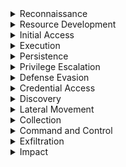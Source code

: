 <details><summary>Reconnaissance</summary>
  
---

><details><summary>T1595 – Active Scanning</summary>
>
><br>
>
>1. High-volume connection attempts (port scanning)
>```spl
>index=bro sourcetype=corelight_conn
>| stats dc(id.resp_p) as ports_scanned, count by id.orig_h
>| where ports_scanned > 50 AND count > 100
>```
>2. Many TCP SYNs with no responses (S0 state)
>```spl
>index=bro sourcetype=corelight_conn
>| where proto="tcp" AND state="S0"
>| stats count by id.orig_h, id.resp_h
>| where count > 20
>```
>3. Zeek notices for scanning behavior
>```spl
>index=bro sourcetype=corelight_notice
>| search note="SCAN::Port_Scan"
>| stats count by src
>```
></details>
>
><details><summary>T1593 – Search Open Technical Databases (OSINT)</summary>
>
><br>
>
>1. Outbound DNS queries to OSINT sites
>```spl
>index=bro sourcetype=corelight_dns
>| search query IN ("*.whois.com", "*.shodan.io", "*.censys.io")
>| stats count by orig_h, query
>```
>2. HTTP requests to recon tools
>```spl
>index=bro sourcetype=corelight_http
>| search host IN ("shodan.io", "censys.io", "intelx.io")
>| stats count by id.orig_h, host, uri
>```
>3. SSL connections to public certificate search sites
>```spl
>index=bro sourcetype=corelight_ssl
>| search server_name IN ("*.crt.sh", "*.censys.io")
>| stats count by id.orig_h, server_name
>```
></details>
>
><details><summary>T1592 – Gather Victim Host Information</summary>
>
><br>
>
>1. SMB enumeration of shares or host info
>```spl
>index=bro sourcetype=corelight_smb
>| search smb_cmd="SMB::TREE_CONNECT" OR smb_cmd="SMB::QUERY_INFORMATION"
>| stats count by id.orig_h, id.resp_h, smb_cmd
>```
>2. RPC or WMI behavior (port 135)
>```spl
>index=bro sourcetype=corelight_conn
>| where id.resp_p=135 AND proto="tcp"
>| stats count by id.orig_h, id.resp_h
>```
>3. Kerberos TGS requests to many systems
>```spl
>index=bro sourcetype=corelight_kerberos
>| where request_type="TGS_REQ"
>| stats dc(id.resp_h) as host_count by id.orig_h
>| where host_count > 5
>```
></details>
>
><details><summary>T1598 – Gather Victim Network Information</summary>
>
><br>
>
>1. ICMP echo requests (ping sweep)
>```spl
>index=bro sourcetype=corelight_icmp
>| where icmp_type=8
>| stats count by id.orig_h, id.resp_h
>| where count > 20
>```
>2. Unusual DNS query types (ANY, TXT)
>```spl
>index=bro sourcetype=corelight_dns
>| where qtype_name IN ("TXT", "ANY")
>| stats count by orig_h, query, qtype_name
>```
>3. Access to infrastructure ports (SNMP, Syslog, Telnet)
>```spl
>index=bro sourcetype=corelight_conn
>| where id.resp_p IN (161, 162, 514, 23)
>| stats count by id.orig_h, id.resp_h, id.resp_p
>```
></details>
</details>

<details><summary>Resource Development</summary>
  
---

><details><summary>T1584 - Compromise Infrastructure</summary>
>
><br>
>
>1. Multiple Domains Resolve to the same IP.
>```spl
>index=central_summary source=summary_dns_with_answers 
>| stats dc(query) as domain_count by answer 
>| where domain_count > 10 
>```
>2. Rare JA3 and JA3S TLS Fingerprints
>```spl
>index=central_summary source=summary_ssl 
>| stats count by ja3, ja3s, dest_ip 
>| where count < 5 
>```
>3. Unusual HTTP Hosts or Repeating POSTS Requests
>```spl
>index=bro sourcetype=corelight_http 
>| search method=POST 
>| stats count by src_ip, dest_ip, host_header, uri, user_agent 
>| where count > 20 
>```
>4. High Volume, Long-Lived Peer-to-Peer Connections
>```spl
>index=bro sourcetype=corelight_conn 
>| search duration > 300 
>| stats count by src_ip, dest_ip, duration, service 
>| where count > 20 
>```
></details>
</details>

<details><summary>Initial Access</summary>
  
---

><details><summary><strong>T1190 – Exploit Public-Facing Application</strong></summary>
>
><br>
>
>1. **HTTP 500–599 Errors on External Apps**
>```spl
>index=bro sourcetype=corelight_http
>| where status>=500 AND status<600
>| stats count by id.orig_h, uri, status
>| sort -count
>```
>2. **Suspicious POST Requests to Unknown URIs**
>```spl
>index=bro sourcetype=corelight_http method=POST
>| where uri!="*" AND uri!="/"
>| stats count by id.orig_h, uri
>| where count > 20
>```
>3. **High Data POSTs to External Apps**
>```spl
>index=bro sourcetype=corelight_http method=POST
>| stats sum(resp_body_len) as data_sent count by id.orig_h, uri
>| where data_sent>1000000
>```
></details>
>
><details><summary><strong>T1078 – Valid Accounts</strong></summary>
>
><br>
>
>1. **Successful Logins via RDP**
>```spl
>index=bro sourcetype=corelight_rdp
>| stats count, avg(duration) as avg_duration by id.orig_h, id.resp_h
>| where count > 0
>```
>2. **Successful SSH Connections**
>```spl
>index=bro sourcetype=corelight_ssh auth_success=true
>| stats count by id.orig_h, id.resp_h
>```
>3. **SMB Logins Without Failures**
>```spl
>index=bro sourcetype=corelight_smb smb_cmd="SMB::SESSION_SETUP" smb_status="SUCCESS"
>| stats count by id.orig_h, id.resp_h, user
>```
></details>
>
><details><summary><strong>T1566 – Phishing</strong></summary>
>
><br>
>
>1. **HTTP/S Download of Executable Attachments**
>```spl
>index=bro sourcetype=corelight_http
>| search uri IN ("*.exe","*.scr","*.vbs","*.zip")
>| stats count by id.orig_h, uri
>```
>2. **Email Attachment URLs (If SMTP Logging Exists)**
>```spl
>index=bro sourcetype=corelight_smtp
>| search uri IN ("*.exe","*.zip","*.scr")
>| stats count by id.orig_h, uri
>```
>3. **Suspicious HTTP POST to Rare Domains**
>```spl
>index=bro sourcetype=corelight_http method=POST
>| stats dc(uri) as uri_count by id.orig_h, dest
>| where uri_count=1 AND dest!="trusted.domain"
>```
></details>
>
><details><summary><strong>T1199 – Trusted Relationship</strong></summary>
>
><br>
>
>1. **Inbound VPN-Like UDP Traffic**
>```spl
>index=bro sourcetype=corelight_conn
>| where proto="udp" AND id.resp_p IN (1194, 500, 4500)
>| stats sum(orig_bytes) as bytes count by id.orig_h, id.resp_h
>| where count>0
>```
>2. **External TLS Sessions Into Perimeter**
>```spl
>index=bro sourcetype=corelight_ssl
>| where id.orig_h NOT IN ("10.0.0.0/8", "192.168.0.0/16", "172.16.0.0/12")
>| stats count by id.orig_h, id.resp_h, server_name
>```
>3. **Inbound RDP From External Networks**
>```spl
>index=bro sourcetype=corelight_conn service="rdp"
>| where id.orig_h NOT IN ("10.0.0.0/8", "192.168.0.0/16", "172.16.0.0/12")
>| stats count by id.orig_h, id.resp_h
>```
></details>
>
><details><summary><strong>T1133 – External Remote Services</strong></summary>
>
><br>
>
>1. **Inbound RDP Connections from External IPs**
>```spl
>index=bro sourcetype=corelight_conn
>| where service="rdp" AND id.orig_h NOT IN ("10.0.0.0/8","192.168.0.0/16","172.16.0.0/12")
>| stats count by id.orig_h, id.resp_h, duration
>```
>2. **Inbound SSH Sessions from External IPs**
>```spl
>index=bro sourcetype=corelight_conn
>| where service="ssh" AND id.orig_h NOT IN ("10.0.0.0/8","192.168.0.0/16","172.16.0.0/12")
>| stats count by id.orig_h, id.resp_h
>```
>3. **External Access to SMB from Outside**
>```spl
>index=bro sourcetype=corelight_conn
>| where service="smb" AND id.orig_h NOT IN ("10.0.0.0/8","192.168.0.0/16","172.16.0.0/12")
>| stats count by id.orig_h, id.resp_h
>```
>4. **VPN-Like UDP Traffic (e.g., IPsec 500/4500)**
>```spl
>index=bro sourcetype=corelight_conn
>| where proto="udp" AND id.resp_p IN (500,4500)
>| stats sum(orig_bytes) as total_bytes, count by id.orig_h, id.resp_h
>| where total_bytes > 1000000
>```
>5. **Remote Admin Ports (22,3389,5985,5986) From External**
>```spl
>index=bro sourcetype=corelight_conn
>| where id.resp_p IN (22,3389,5985,5986)
>  AND id.orig_h NOT IN ("10.0.0.0/8","192.168.0.0/16","172.16.0.0/12")
>| stats count by id.orig_h, id.resp_h, id.resp_p
>```
>6. **Long-Lived Connections from External**
>```spl
>index=bro sourcetype=corelight_conn
>| where id.orig_h NOT IN ("10.0.0.0/8","192.168.0.0/16","172.16.0.0/12")
>  AND duration > 600
>| stats duration, orig_bytes, resp_bytes by id.orig_h, id.resp_h, service
>```
></details>
</details>

<details><summary>Execution</summary>
  
---

><details><summary>T1047 - Windows Management Instrumentation</summary>
>  
><br>
>
>- TCP port 135 (RPC/DCOM)
>- High ephemeral port usage after initial bind.
>- Paired host activity (e.g., lateral movement from one internal host to another)
>- Since WMI itself doesn't leave deep footprints in network logs, combining this with host EDR telemetry or Sysmon logs (Event ID 5861) is ideal.
>
>1. Detects RPC/DCOM connections to TCP port 135 — typical of remote WMI execution.
>```spl
>index=bro sourcetype=corelight_conn
>| where id.resp_p=135 AND proto="tcp"
>| stats count, sum(orig_bytes) as bytes_out, sum(resp_bytes) as bytes_in by id.orig_h, id.resp_h
>| sort -count
>```
>
>2. Looks for excessive RPC endpoint usage, which may indicate scripted or automated WMI use.
>```spl
>index=bro sourcetype=corelight_conn
>| where id.resp_p=135 OR id.resp_p=1024 OR id.resp_p=1025 OR id.resp_p > 1024
>| stats count by id.orig_h, id.resp_h, id.resp_p
>| where count > 20
>```
>
>3. Direct detection of known RPC interfaces associated with WMI — if rpc.log is enabled.
>```spl
>index=bro sourcetype=corelight_rpc
>| search ruid IN ("WINMGMT", "WMI", "epmapper")
>| stats count by id.orig_h, id.resp_h, ruid
>```
>
>4. Looks for short-lived, low-data RPC connections — a pattern typical of remote WMI use.
>```spl
>index=bro sourcetype=corelight_conn
>| where id.resp_p=135 AND service!="http" AND service!="ftp"
>| stats count by id.orig_h, id.resp_h, duration, orig_bytes, resp_bytes
>| where duration < 10 AND orig_bytes < 1000 AND resp_bytes < 1000
>```
></details>
>
><details><summary>T1059 – Command and Scripting Interpreter</summary>
>
><br>
>
>1. HTTP download of script-based tools
>```spl
>index=bro sourcetype=corelight_http
>| search uri IN ("*.ps1", "*.vbs", "*.sh", "*.py", "*.bat")
>| stats count by id.orig_h, uri
>```
>2. SMB delivery of script files
>```spl
>index=bro sourcetype=corelight_smb_files
>| search filename IN ("*.ps1", "*.vbs", "*.bat", "*.sh", "*.py")
>| stats count by id.orig_h, id.resp_h, filename
>```
>3. Small RPC or DCOM sessions preceding download
>```spl
>index=bro sourcetype=corelight_conn
>| where id.resp_p=135 AND orig_bytes<2000 AND resp_bytes<2000
>| stats count by id.orig_h, id.resp_h
>```
></details>
>
><details><summary>T1204 – User Execution</summary>
>
><br>
>
>1. HTTP download of executables with no automation indicator
>```spl
>index=bro sourcetype=corelight_http
>| search uri IN ("*.exe", "*.scr", "*.msi")
>| stats count by id.orig_h, uri, user_agent
>| where user_agent!="python*" AND user_agent!="curl*" AND user_agent!="wget*"
>```
>2. SMB transfers of executables
>```spl
>index=bro sourcetype=corelight_smb_files
>| search mime_type="application/x-dosexec"
>| stats count by id.orig_h, id.resp_h, filename
>```
>3. HTTP referrals from email/generic domains
>```spl
>index=bro sourcetype=corelight_http
>| search referer="http://%*"
>| search uri IN ("*.exe","*.zip","*.msi")
>| stats count by id.orig_h, referer, uri
>```
></details>
>
><details><summary>T1106 – Native API</summary>
>
><br>
>
>1. SMB share enumeration of system folders
>```spl
>index=bro sourcetype=corelight_smb
>| search smb_cmd="SMB::TREE_CONNECT" path IN ("C$","ADMIN$")
>| stats count by id.orig_h, id.resp_h, path
>```
>2. Small RPC/COM calls (indicative of native API use)
>```spl
>index=bro sourcetype=corelight_conn
>| where id.resp_p=135 AND orig_bytes<1500
>| stats count by id.orig_h, id.resp_h
>```
></details>
>
><details><summary>T1053 – Scheduled Task/Job</summary>
>
><br>
>
>1. Download of scheduler-related tools via HTTP/SMB
>```spl
>index=bro sourcetype=corelight_http OR sourcetype=corelight_smb_files
>| search uri IN ("*schtasks*", "*at.exe*", "*taskschd*") OR filename IN ("schtasks.exe","at.exe")
>| stats count by id.orig_h, uri, filename
>```
>2. RPC calls to scheduler services via TCP 135
>```spl
>index=bro sourcetype=corelight_conn
>| where id.resp_p=135 AND proto="tcp"
>| stats count by id.orig_h, id.resp_h
>```
></details>
>
><details><summary>T1569 – System Services</summary>
>
><br>
>
>1. HTTP/SMB retrieval of service tools (e.g., sc.exe, service.exe)
>```spl
>index=bro sourcetype=corelight_http OR sourcetype=corelight_smb_files
>| search uri IN ("*sc.exe","*service.exe") OR filename IN ("sc.exe","service.exe")
>| stats count by id.orig_h, uri, filename
>```
>2. DCOM/RPC RPC calls to service management via TCP 135
>```spl
>index=bro sourcetype=corelight_conn
>| where id.resp_p=135 AND proto="tcp"
>| stats count by id.orig_h, id.resp_h
>```
></details>
>
><details><summary>T1055 – Process Injection</summary>
>
><br>
>
>1. HTTP downloads of typical injection tools
>```spl
>index=bro sourcetype=corelight_http
>| search uri IN ("*mimikatz*","*meterpreter*","*powershell*")
>| stats count by id.orig_h, uri
>```
>2. SMB transfers of executables likely used for injection
>```spl
>index=bro sourcetype=corelight_smb_files
>| search mime_type="application/x-dosexec"
>| stats count by id.orig_h, id.resp_h, filename
>```
></details>
>
><details><summary>T1129 – Shared Modules</summary>
>
><br>
>
>1. HTTP download of DLL or shared modules
>```spl
>index=bro sourcetype=corelight_http
>| search uri IN ("*.dll","*.so","*.dylib")
>| stats count by id.orig_h, uri
>```
>2. SMB transfer of shared libraries
>```spl
>index=bro sourcetype=corelight_smb_files
>| search filename IN ("*.dll","*.so","*.dylib")
>| stats count by id.orig_h, id.resp_h, filename
>```
></details>
>
><details><summary>T1203 – Exploitation for Client Execution</summary>
>
><br>
>
>1. HTTP GET of malicious content (exploit patterns)
>```spl
>index=bro sourcetype=corelight_http
>| search uri IN ("*.swf","*.js","*.jar","*.doc","*.pdf")
>| stats count by id.orig_h, uri
>```
>2. SMB transfers of exploit files
>```spl
>index=bro sourcetype=corelight_smb_files
>| search filename IN ("*.doc","*.pdf","*.js")
>| stats count by id.orig_h, id.resp_h, filename
>```
></details>
</details>

<details><summary>Persistence</summary>
  
---

><details><summary>T1136 - Create Account</summary>
>
><br>
>
>1. Kerberos AS-REQ or TGS-REQ from Previously Unknown Username A newly created domain account may trigger initial Kerberos activity.
>```spl
>index=bro sourcetype=corelight_kerberos
>| stats earliest(_time) as first_seen by client
>| where first_seen >= relative_time(now(), "-1d@d")
>```
>2. LDAP Activity Indicating Account Creation.
>```spl
>index=bro sourcetype=corelight_ldap
>| search query IN ("userPrincipalName", "objectClass=user", "sAMAccountName")
>| stats count by id.orig_h, base_dn, query, result, _time
>```
>3. Suspicious File Access to SAM Hive.
>```spl
>index=bro sourcetype=corelight_smb_files
>| search filename="\\windows\\system32\\config\\sam"
>| stats count by id.orig_h, id.resp_h, filename, action, _time
>```
></details>

><details><summary>T1505 - Server Software Component</summary>
>
><br>
>
>1. Web shells often receive commands via POST.
>```spl
>index=bro sourcetype=corelight_http 
>| search method=POST
>| search uri IN ("*.php*", "*.aspx*", "*.jsp*", "*cmd*", "*eval*", "*shell*")
>| stats count by id.orig_h, id.resp_h, uri, user_agent, method, status_code, _time
>```
>2. Look for indicators in query strings or URIs.
>```spl
>index=bro sourcetype=corelight_http
>| search uri IN ("*cmd=*", "*exec*", "*eval*", "*shell*", "*.php", "*.asp", "*.jsp")
>| stats count by id.orig_h, id.resp_h, uri, user_agent, referrer, status_code, _time
>```
>3. Web shells are often uploaded through file upload features.
>```spl
>index=bro sourcetype=corelight_http 
>| search method=POST uri IN ("*/upload*", "*/admin*", "*/file*", "*.php*", "*.asp*")
>| stats count by id.orig_h, id.resp_h, uri, user_agent, status_code, content_type, _time
>```
>4. Newly Seen Files in Webroot (e.g., .php or .jsp)
>```spl
>index=bro sourcetype=corelight_files 
>| search filename IN ("*.php", "*.jsp", "*.asp", "*.aspx")
>| stats count by id.orig_h, id.resp_h, filename, mime_type, seen_bytes, _time
>```
>5. SMB File Writes to Webroot (If logs available)
>```spl
>index=bro sourcetype=corelight_smb_files 
>| search filename IN ("*.php", "*.asp", "*.jsp") AND action="WRITE"
>| stats count by id.orig_h, id.resp_h, filename, action, _time
>```
>6. Large response sizes from small POSTs (Shell response)
>```spl
>index=bro sourcetype=corelight_http
>| eval ratio=response_body_len/request_body_len 
>| where method="POST" AND ratio > 10
>| stats count by id.orig_h, id.resp_h, uri, user_agent, ratio, _time
>```
></details>
</details>

<details><summary>Privilege Escalation</summary>
  
---

><details><summary>T1548 – Abuse Elevation Control Mechanism</summary>
>
><br>
>
>1. RPC or DCOM traffic over privileged admin ports
>```spl
>index=bro sourcetype=corelight_conn
>| where id.resp_p IN (135, 445, 5985, 5986)
>| stats count by id.orig_h, id.resp_h, id.resp_p
>| where count > 10
>```
>2. RDP sessions combined with admin share access
>```spl
>index=bro sourcetype=corelight_conn OR sourcetype=corelight_smb
>| eval rdp=service="rdp", admin_access=(path IN ("ADMIN$", "C$"))
>| stats count by id.orig_h, rdp, admin_access
>| where rdp=1 AND admin_access=1
>```
>3. WMI queries to admin shares or privileged hosts
>```spl
>index=bro sourcetype=corelight_conn
>| where id.resp_p=135 OR service="smb"
>| stats count by id.orig_h, id.resp_h, service
>| where count > 5
>```
></details>
>
><details><summary>T1055 – Process Injection</summary>
>
>*(Note: network detection here is indirect—watch for tool downloads or RPC commands)*
>
><br>
>
>1. Tools commonly used for process injection downloaded over HTTP
>```spl
>index=bro sourcetype=corelight_http
>| search uri IN ("*mimikatz*","*powersploit*","*meterpreter*")
>| stats count by id.orig_h, uri
>```
>2. Executable transfers via SMB
>```spl
>index=bro sourcetype=corelight_files
>| search filename IN ("*.exe","*.dll","*.sys")
>| stats count by id.orig_h, id.resp_h, filename
>```
>3. DCOM/RPC sessions with small data transfers (possible remote execution)
>```spl
>index=bro sourcetype=corelight_conn
>| where id.resp_p=135 AND orig_bytes<1000 AND resp_bytes<1000
>| stats count by id.orig_h, id.resp_h
>```
></details>
>
><details><summary>T1134 – Access Token Manipulation</summary>
>
>*(Host-level mostly, but monitor network behavior with impersonated sessions)*
>
><br>
>
>1. New SMB sessions with different user context
>```spl
>index=bro sourcetype=corelight_smb
>| stats dc(user) as distinct_users by id.orig_h, id.resp_h
>| where distinct_users > 1
>```
>2. RDP sessions switching user accounts
>```spl
>index=bro sourcetype=corelight_rdp
>| stats dc(user) as distinct_users by id.orig_h, id.resp_h
>| where distinct_users > 1
>```
>3. Multiple Kerberos ticket requests across services
>```spl
>index=bro sourcetype=corelight_kerberos
>| stats dc(request_type) as ticket_types by id.orig_h
>| where ticket_types > 1
>```
></details>
>
><details><summary>T1548.002 – Bypass User Account Control</summary>
>
>*(Network artifacts are weak, but you can monitor related behaviors)*
>
><br>
>
>1. Download of UAC bypass tools
>```spl
>index=bro sourcetype=corelight_http
>| search uri IN ("*uacme*","*tater*","*elevator*")
>| stats count by id.orig_h, uri
>```
>2. DCOM/RPC with frequent callbacks
>```spl
>index=bro sourcetype=corelight_conn
>| where id.resp_p=135 AND duration < 10
>| stats count by id.orig_h, id.resp_h
>```
>3. SMB access to system folders or admin shares
>```spl
>index=bro sourcetype=corelight_smb
>| search path IN ("C$","ADMIN$")
>| stats count by id.orig_h, path
>```
></details>
</details>

<details><summary>Defense Evasion</summary>
  
---

><details><summary>T1070 - Indicator Removal</summary>
>  
><br>
>
>1. Look for file deletion or renaming over SMB shares.
>```spl
>index=bro sourcetype=corelight_files OR sourcetype=corelight_smb_files
>| where action IN ("SMB::DELETE", "SMB::RENAME") OR (seen="F" AND fuid!="-" AND is_orig=true)
>| stats count by id.orig_h, id.resp_h, name, action
>```
>2. Look for connections to admin SMB shares, common when scripts or remote access tools are used for cleanup.
>```spl
>index=bro sourcetype=corelight_smb
>| search path IN ("ADMIN$", "C$", "D$", "IPC$")
>| stats count by id.orig_h, id.resp_h, path, user
>```
>3. Look for short duration RDP connections. Short bursts of RDP can indicate someone quickly connecting just to clean up.
>```spl
>index=bro sourcetype=corelight_rdp
>| stats count, avg(duration) as avg_duration by id.orig_h, id.resp_h
>| where count > 3 AND avg_duration < 60
>```
>4. Detect the downloads of cleanup tools (sdelete, wevtutil, etc.)
>```spl
>index=bro sourcetype=corelight_http
>| search uri IN ("*sdelete*", "*wevtutil*", "*clear_event*", "*wipe*", "*rm.exe*", "*del.exe*")
>| stats count by uri, id.orig_h, id.resp_h, user_agent
>```
>5. Detect suspicious SMB file transfers including executables.
>```spl
>index=bro sourcetype=corelight_files
>| where mime_type="application/x-dosexec"
>| stats count by id.orig_h, id.resp_h, filename, fuid
>```
>6. Find bulk SMB file transfers followed by deletions.
>```spl
>index=bro sourcetype=corelight_smb_files
>| stats count(eval(action="SMB::WRITE")) as writes, count(eval(action="SMB::DELETE")) as deletes by id.orig_h, id.resp_h
>| where writes > 10 AND deletes > 5
>```
></details>
>
><details><summary>T1564 - Hide Artifacts</summary>
>  
><br>
>  
>1. Detect unusual Port Usage for Known Protocols.
>```spl
>index=bro sourcetype=corelight_conn
>| eval unusual_port=( (service="http" AND id.resp_p!=80) OR (service="https" AND id.resp_p!=443) )
>| where unusual_port
>| stats count by id.orig_h, id.resp_h, service, id.resp_p
>```
>2. Detect suspicious TLS Without SNI (Server Name Indication)
>```spl
>index=bro sourcetype=corelight_ssl
>| where isnull(server_name)
>| stats count by id.orig_h, id.resp_h
>```
>3. Detect HTTP with Suspicious User-Agents or Missing Headers
>```spl
>index=bro sourcetype=corelight_http
>| search user_agent="-" OR user_agent="curl*" OR user_agent="python*" OR user_agent="powershell*"
>| stats count by id.orig_h, id.resp_h, user_agent
>```
>4. Detect abnormal File Transfers in HTTP with Mismatched MIME Types.
>```spl
>index=bro sourcetype=corelight_http
>| where mime_type!="application/octet-stream" AND uri matches ".exe|.zip|.bin|.dll"
>| stats count by id.orig_h, uri, mime_type
>```
>5. Detect covert Channels in DNS (e.g., Data Hidden in Queries).
>```spl
>index=bro sourcetype=corelight_dns
>| where length(query) > 100 OR query matches ".*[0-9a-f]{30,}.*"
>| stats count by id.orig_h, query
>```
>6. Detect large Amounts of Encrypted Data Sent Outbound.
>```spl
>index=bro sourcetype=corelight_conn
>| where proto="tcp" AND service IN ("ssl", "https")
>| stats sum(orig_bytes) as sent_bytes by id.orig_h, id.resp_h
>| where sent_bytes > 500000
>```
></details>
</details>

<details><summary>Credential Access</summary>
  
---

><details><summary>T1003 - OS Credential Dumping</summary>
>  
><br>
>
>- Most of these will require host logs for verification.
>1. Detects direct or indirect download of known credential dumping tools via HTTP.
>```spl
>index=bro sourcetype=corelight_http
>| search uri IN ("*mimikatz*", "*procdump*", "*lsass*", "*pwdump*", "*.ps1")
>| stats count by id.orig_h, id.resp_h, uri, user_agent
>```
>2. Detect suspicious files transfered via SMB or HTTP. Credential dump files often have .dmp, .bin, or are zipped/encoded.
>```spl
>index=bro sourcetype=corelight_files
>| search filename IN ("*lsass*", "*dump*", "*.dmp", "*.zip", "*.ps1", "*.bin")
>| stats count by id.orig_h, id.resp_h, filename, mime_type
>```
>3. Detect dump files being copied or staged for exfil — over 10MB is a red flag.
>```spl
>index=bro sourcetype=corelight_smb_files
>| where action="SMB::WRITE"
>| stats sum(size) as total_bytes, count by id.orig_h, id.resp_h, name
>| where total_bytes > 10000000
>| sort -total_bytes
>```
>4. Short, frequent RDP sessions — may be used to quickly run tools like Mimikatz.
>```spl
>index=bro sourcetype=corelight_rdp
>| stats count, avg(duration) as avg_duration by id.orig_h, id.resp_h
>| where count > 3 AND avg_duration < 60
>```
>5. Detect dumping SAM/SYSTEM/SECURITY hives remotely may be visible as file access.
>```spl
>index=bro sourcetype=corelight_smb_files
>| search name IN ("*\\system32\\config\\sam", "*\\system32\\config\\system", "*\\config\\security")
>| stats count by id.orig_h, id.resp_h, name
>```
></details>
>
><details><summary>T1110 - Brute Force</summary>
>  
><br>
>  
>1. Detects repeated failed authentication attempts over SMB.
>```spl
>index=bro sourcetype=corelight_smb
>| where smb_cmd="SMB::SESSION_SETUP" AND smb_status!="SUCCESS"
>| stats count by id.orig_h, id.resp_h, user
>| where count > 10
>| sort -count
>```
>2. Excessive RDP attempts with short duration may indicate brute-force behavior.
>```spl
>index=bro sourcetype=corelight_rdp
>| stats count, avg(duration) by id.orig_h, id.resp_h
>| where count > 10 AND avg(duration) < 10
>| sort -count
>```
>3. Looks for excessive failed SSH logins — common in brute-force scenarios.
>```spl
>index=bro sourcetype=corelight_ssh
>| stats count by id.orig_h, id.resp_h, auth_success
>| where auth_success=false AND count > 10
>```
>4. If Corelight's notice.log is enabled, this flags any password guessing or brute-force detections.
>```spl
>index=bro sourcetype=corelight_notice
>| search note IN ("SSH::Password_Guessing", "SMB::Brute_Force", "RDP::Brute_Force")
>| stats count by src, dst, note
>| where count > 5
>```
>5. Identifies a source trying many different hosts — indicative of broad brute-force scanning.
>```spl
>index=bro sourcetype=corelight_conn
>| where service IN ("ssh", "rdp", "smb")
>| stats dc(id.resp_h) as unique_targets, count by id.orig_h
>| where unique_targets > 5 AND count > 20
>```
>6. FTP brute-force is less common today, but still worth monitoring.
>```spl
>index=bro sourcetype=corelight_ftp
>| where reply_code >= 400
>| stats count by id.orig_h, id.resp_h, user
>| where count > 10
>```
></details>
>
><details><summary>T1555 – Credentials from Password Stores</summary>
>
><br>
>
>1. HTTP download of password manager exports or keyrings
>```spl
>index=bro sourcetype=corelight_http
>| search uri IN ("*.kdbx","*.keychain","*.sqlite")
>| stats count by id.orig_h, uri
>```
>2. SMB transfer of password store files
>```spl
>index=bro sourcetype=corelight_smb_files
>| search filename IN ("*.kdbx","*.keychain","*.sqlite","*.cred")
>| stats count by id.orig_h, id.resp_h, filename
>```
></details>
>
><details><summary>T1552 – Unsecured Credentials</summary>
>
><br>
>
>1. HTTP POST with Authorization headers in cleartext (if logs capture headers)
>```spl
>index=bro sourcetype=corelight_http
>| where like(request,"*Authorization:*")
>| stats count by id.orig_h, uri
>```
>2. SMB sessions using anonymous or guest (`user="ANONYMOUS"` or `"-"`)
>```spl
>index=bro sourcetype=corelight_smb
>| where user IN ("ANONYMOUS","-")
>| stats count by id.orig_h, id.resp_h, user
>```
></details>
>
><details><summary>T1558 – Steal or Forge Kerberos Tickets</summary>
>
><br>
>
>1. Multiple TGS requests for different services by a single host
>```spl
>index=bro sourcetype=corelight_kerberos
>| where request_type="TGS_REQ"
>| stats dc(service) as tgt_count by id.orig_h
>| where tgt_count > 5
>```
>2. AS\_REQs without follow-up TGS or ticket granting
>```spl
>index=bro sourcetype=corelight_kerberos
>| where request_type="AS_REQ" AND isnull(ticket_id)
>| stats count by id.orig_h
>```
></details>
>
><details><summary>T1557 – Adversary-In-The-Middle</summary>
>
><br>
>
>1. DNS responses with mismatched resolved IPs (potential spoofing)
>```spl
>index=bro sourcetype=corelight_dns
>| stats dc(answer) as ip_variants by query
>| where ip_variants > 1
>```
>2. HTTPS sessions with expired or self-signed certificates
>```spl
>index=bro sourcetype=corelight_ssl
>| where certificate_subject!="" AND certificate_issuer=certificate_subject
>| stats count by id.orig_h, server_name
>```
></details>
</details>

<details><summary>Discovery</summary>
  
---

><details><summary>T1033 - System Owner & User Discovery</summary>
>
><br>
>
>1. Detect access to SMB IPC$ and ADMIN$ shares (User/Session Probing).
>```spl
>index=bro sourcetype=corelight_smb
>| search path IN ("IPC$", "ADMIN$")
>| stats count by id.orig_h, id.resp_h, path, user
>```
>2. WMI queries over RPC (TCP 135) often used to gather system and user info.
>```spl
>index=bro sourcetype=corelight_conn
>| where id.resp_p=135 AND proto="tcp"
>| stats count by id.orig_h, id.resp_h
>| where count > 5
>```
>3. Brief RDP logins could be used just to list users/sessions.
>```spl
>index=bro sourcetype=corelight_rdp
>| stats count, avg(duration) as avg_duration by id.orig_h, id.resp_h
>| where count > 3 AND avg_duration < 60
>```
>4. Detect kerberos AS-REQ without TGT request (User Probing). Indicates probing for users without actually requesting tickets (Kerberoasting-related discovery).
>```spl
>index=bro sourcetype=corelight_kerberos
>| where request_type="AS_REQ" AND isnull(ticket_id)
>| stats count by id.orig_h, id.resp_h, client, service
>```
>5. A single host reaching many others over user-relevant services — may indicate discovery activity.
>```spl
>index=bro sourcetype=corelight_conn
>| where service IN ("smb", "rdp", "rpc")
>| stats dc(id.resp_h) as unique_targets by id.orig_h
>| where unique_targets > 5
>```
></details>
>
><details><summary>T1069 - Permission Groups Discovery</summary>
>
><br>
>
>1. 
>```spl
>index=bro sourcetype=corelight_ldap
>| search base_dn="CN=Users*" OR base_dn="CN=Groups*" OR query IN ("memberOf", "primaryGroupID")
>| stats count by id.orig_h, base_dn, query, result, _time
>```
>2. Suspicious enumeration may cause high volumes of TGS-REQ to services like ldap, cifs, krbtgt, etc.
>```spl
>index=bro sourcetype=corelight_kerberos
>| search service IN ("ldap", "krbtgt", "cifs")
>| stats count by id.orig_h, id.resp_h, client, service, request_type, _time
>```
>3. Common during domain reconnaissance
>```spl
>index=bro sourcetype=corelight_dns 
>| search query IN ("_ldap._tcp.*", "_kerberos._tcp.*", "*dc._msdcs*")
>| stats count by id.orig_h, query, qtype_name, _time
>```
>4. These shares are often accessed during domain enumeration or GPO gathering.
>```spl
>index=bro sourcetype=corelight_smb_mapping
>| search path IN ("\\*\\SYSVOL", "\\*\\NETLOGON")
>| stats count by id.orig_h, id.resp_h, path, share_type, _time
>```
>5. Look for one IP performing a lot of queries.
>```spl
>index=bro sourcetype=corelight_ldap OR sourcetype=corelight_kerberos
>| stats count by id.orig_h, sourcetype, _time
>| where count > 100
>```
>6. Movement of Suspicious Files via SMB
>```spl
>index=zeek sourcetype=zeek_smb_files
>| search filename IN ("\\windows\\system32\\config\\sam", "\\windows\\system32\\config\\system")
>| stats count by id.orig_h, id.resp_h, filename, action, _time
>```
>7. Find High Volume SMB Mapping Commands
>```spl
>index=zeek sourcetype=zeek_smb_mapping
>| stats count by id.orig_h, id.resp_h, path, share_type, _time
>```
></details>
>
><details><summary>T1082 - System Information Discovery</summary>
>  
><br>
>  
>1. 
>```spl
>
>```
>
>2. 
>```spl
>
>```
>
>3. 
>```spl
>
>```
>
>4. 
>```spl
>
>```
></details>
</details>

<details><summary>Lateral Movement</summary>
  
---

><details><summary>T1021 – Remote Services</summary>
>
><br>
>
>1. SMB session access across internal hosts
>```spl
>index=bro sourcetype=corelight_smb
>| stats count by id.orig_h, id.resp_h, user
>| where count > 5
>```
>2. RDP sessions with multiple internal destinations
>```spl
>index=bro sourcetype=corelight_rdp
>| stats dc(id.resp_h) as targets, count by id.orig_h
>| where targets > 1 AND count > 5
>```
>3. SSH connections between internal systems
>```spl
>index=bro sourcetype=corelight_ssh auth_success=true
>| stats count by id.orig_h, id.resp_h
>| where count > 3
>```
></details>
>
><details><summary>T1021.001 – Remote Services: SMB/Windows Admin Shares</summary>
>
><br>
>
>1. Writes to admin shares on multiple hosts
>```spl
>index=bro sourcetype=corelight_smb_files
>| stats count(eval(action="SMB::WRITE")) as writes by id.orig_h, id.resp_h
>| where writes > 10
>```
>2. SMB TREE\_CONNECT followed by WRITE or DELETE
>```spl
>index=bro sourcetype=corelight_smb
>| stats count(eval(smb_cmd="SMB::TREE_CONNECT")) as connects, count(eval(action="SMB::WRITE")) as writes by id.orig_h, id.resp_h
>| where connects > 1 AND writes > 1
>```
></details>
>
><details><summary>T1021.002 – Remote Services: SMB/Windows Admin Shares</summary>
>
><br>
>
>1. SMB DELETE actions across multiple hosts
>```spl
>index=bro sourcetype=corelight_smb_files
>| stats count(eval(action="SMB::DELETE")) as deletes by id.orig_h, id.resp_h
>| where deletes > 5
>```
>2. Enumeration of ADMIN\$, C\$, IPC\$ shares across hosts
>```spl
>index=bro sourcetype=corelight_smb
>| search path IN ("ADMIN$","C$","IPC$")
>| stats dc(id.resp_h) as hosts_accessed by id.orig_h
>| where hosts_accessed > 1
>```
></details>
>
><details><summary>T1021.004 – Remote Services: SSH</summary>
>
><br>
>
>1. Successful SSH connections to multiple hosts
>```spl
>index=bro sourcetype=corelight_ssh auth_success=true
>| stats dc(id.resp_h) as targets by id.orig_h
>| where targets > 2
>```
>2. Frequent short SSH sessions between internal systems
>```spl
>index=bro sourcetype=corelight_ssh
>| stats count(avg(duration)) as avg_duration by id.orig_h, id.resp_h
>| where count > 5 AND avg_duration < 30
>```
></details>
>
><details><summary>T1021.005 – Remote Services: VNC</summary>
>
><br>
>
>1. VNC sessions detected (usually TCP ports 5900–5902)
>```spl
>index=bro sourcetype=corelight_conn
>| where id.resp_p IN (5900,5901,5902)
>| stats count by id.orig_h, id.resp_h, id.resp_p
>```
>2. Multiple VNC connections from same origin
>```spl
>index=bro sourcetype=corelight_conn
>| where id.resp_p IN (5900,5901,5902)
>| stats dc(id.resp_h) as targets by id.orig_h
>| where targets > 1
>```
></details>
>
><details><summary>T1021.006 – Remote Services: RDP</summary>
>
><br>
>
>1. RDP sessions to various internal hosts
>```spl
>index=bro sourcetype=corelight_rdp
>| stats dc(id.resp_h) as hosts_accessed by id.orig_h
>| where hosts_accessed > 1
>```
>2. RDP sessions with rapid logins (suspicious)
>```spl
>index=bro sourcetype=corelight_rdp
>| stats count, avg(duration) as avg_duration by id.orig_h, id.resp_h
>| where count > 5 AND avg_duration < 30
>```
></details>
>
><details><summary>T1570 – Lateral Tool Transfer</summary>
>
><br>
>
>1. Transfers of executables via SMB
>```spl
>index=bro sourcetype=corelight_smb_files
>| search mime_type="application/x-dosexec"
>| stats count by id.orig_h, id.resp_h, filename
>```
>2. Downloads of tools (e.g., psexec) via HTTP
>```spl
>index=bro sourcetype=corelight_http
>| search uri IN ("*psexec*","*winexe*","*plink*")
>| stats count by id.orig_h, uri
>```
></details>
</details>

<details><summary>Collection</summary>
  
---

><details><summary>T1005 – Data from Local System</summary>
>
><br>
>
>1. Read of large files over SMB (possible data gathering)
>```spl
>index=bro sourcetype=corelight_smb_files
>| where action="SMB::READ"
>| stats sum(size) as total_read, count by id.orig_h, id.resp_h, name
>| where total_read > 100000000
>```
>2. Multiple read actions on same host
>```spl
>index=bro sourcetype=corelight_smb_files
>| where action="SMB::READ"
>| stats count by id.orig_h, id.resp_h
>| where count > 50
>```
></details>
>
><details><summary>T1074 – Data Staged</summary>
>
><br>
>
>1. Large SMB file writes to internal storage
>```spl
>index=bro sourcetype=corelight_smb_files
>| where action="SMB::WRITE"
>| stats sum(size) as total_bytes, count by id.orig_h, id.resp_h
>| where total_bytes > 10000000
>```
>2. Repeated write bursts to staging hosts
>```spl
>index=bro sourcetype=corelight_smb_files
>| where action="SMB::WRITE"
>| stats count by id.orig_h, id.resp_h
>| where count > 20
>```
></details>
>
><details><summary>T1123 – Audio Capture</summary>
>
><br>
>
>*(Network detection for purely host-based audio capture is not available; monitor exfil after capture)*
>
></details>
>
><details><summary>T1113 – Screen Capture</summary>
>
><br>
>
>*(Network detection for screen capture is not available; look outbound for large image uploads)*
>
></details>
>
><details><summary>T1132 – Data Encoding</summary>
>
><br>
>
>1. DNS queries with encoded payloads
>```spl
>index=bro sourcetype=corelight_dns
>| where len(query) > 100
>| stats count by orig_h, query
>| where count > 20
>```
>2. Frequent DNS TXT requests (encoding channel)
>```spl
>index=bro sourcetype=corelight_dns
>| where qtype_name="TXT"
>| stats count by orig_h, query
>| where count > 50
>```
></details>
</details>

<details><summary>Command and Control</summary>
  
---

><details><summary>T1071 – Application Layer Protocol</summary>
>
><br>
>
>1. HTTP POST traffic to uncommon domains
>```spl
>index=bro sourcetype=corelight_http method=POST
>| stats count sum(resp_body_len) as total_bytes by id.orig_h, dest
>| where count > 10 AND total_bytes > 100000
>```
>2. HTTPS connections with large data exchanges
>```spl
>index=bro sourcetype=corelight_ssl
>| stats sum(orig_bytes) as sent sum(resp_bytes) as received count by id.orig_h, id.resp_h, server_name
>| where sent > 500000
>```
>3. Custom protocols on high-numbered TCP ports
>```spl
>index=bro sourcetype=corelight_conn
>| where id.resp_p > 1024 AND service="unknown"
>| stats count,sum(orig_bytes) by id.orig_h, id.resp_h, id.resp_p
>| where count > 5
>```
></details>
>
><details><summary>T1071.001 – Web Protocols (HTTP/S)</summary>
>
><br>
>
>1. Frequent POSTs to rare URIs
>```spl
>index=bro sourcetype=corelight_http method=POST
>| stats dc(uri) as uri_count by id.orig_h, dest
>| where uri_count > 5
>```
>2. Low-traffic HTTPS sessions (likely beacons)
>```spl
>index=bro sourcetype=corelight_ssl
>| stats count avg(orig_bytes) by id.orig_h, id.resp_h
>| where count > 20 AND avg(orig_bytes) < 1000
>```
>3. HTTP User-Agent anomalies
>```spl
>index=bro sourcetype=corelight_http
>| where user_agent IN ("python*", "curl*", "wget*")
>| stats count by id.orig_h, user_agent, uri
>```
></details>
>
><details><summary>T1071.002 – File Transfer Protocols (FTP, SFTP)</summary>
>
><br>
>
>1. FTP transfers with uncommon credentials
>```spl
>index=bro sourcetype=corelight_ftp
>| stats count by id.orig_h, id.resp_h, user
>| where count > 5
>```
>2. SFTP usage on non-standard ports
>```spl
>index=bro sourcetype=corelight_conn
>| where service="sftp" AND id.resp_p!=22
>| stats count by id.orig_h, id.resp_h, id.resp_p
>```
>3. FTP sessions with significant file size
>```spl
>index=bro sourcetype=corelight_ftp
>| stats sum(bytes) as total_bytes by id.orig_h, id.resp_h
>| where total_bytes > 1000000
>```
></details>
>
><details><summary>T1071.003 – Mail Protocols</summary>
>
><br>
>
>1. Outgoing SMTP with large attachments
>```spl
>index=bro sourcetype=corelight_smtp
>| stats sum(bytes) as total_bytes count by id.orig_h, rcpt
>| where total_bytes > 500000
>```
>2. SMTP to rare external domains
>```spl
>index=bro sourcetype=corelight_smtp
>| stats count by id.orig_h, dest_domain
>| where dest_domain NOT IN ("trusted.com","myorg.com")
>```
></details>
>
><details><summary>T1071.004 – DNS</summary>
>
><br>
>
>1. DNS queries with unusually long subdomains
>```spl
>index=bro sourcetype=corelight_dns
>| where len(query)>100
>| stats count by orig_h, query
>```
>2. High-frequency DNS lookups to same domain
>```spl
>index=bro sourcetype=corelight_dns
>| stats count by orig_h, query
>| where count > 50
>```
>3. TXT DNS responses with large payloads
>```spl
>index=bro sourcetype=corelight_dns
>| where qtype_name="TXT" AND response_length>200
>| stats count by orig_h, query
>```
></details>
>
><details><summary>T1071.005 – Protocol Tunneling</summary>
>
><br>
>
>1. High-volume traffic on uncommon TCP ports
>```spl
>index=bro sourcetype=corelight_conn
>| where id.resp_p>2000 AND service="unknown"
>| stats sum(orig_bytes) as bytes count by id.orig_h, id.resp_h, id.resp_p
>| where bytes>1000000
>```
>2. UDP tunneling patterns (constant large datagrams)
>```spl
>index=bro sourcetype=corelight_conn
>| where proto="udp"
>| stats avg(orig_bytes) as avg_out, count by id.orig_h, id.resp_h, id.resp_p
>| where avg_out>1000 AND count>100
>```
></details>
>
><details><summary>T1572 – Protocol Impersonation</summary>
>
><br>
>
>1. HTTPS on non-standard ports
>```spl
>index=bro sourcetype=corelight_ssl
>| where id.resp_p NOT IN (443, 8443)
>| stats count by id.orig_h, id.resp_h, id.resp_p
>```
>2. HTTP traffic on ports other than 80 or 8080
>```spl
>index=bro sourcetype=corelight_http
>| where id.resp_p NOT IN (80,8080)
>| stats count by id.orig_h, id.resp_h, id.resp_p
>```
>3. TLS sessions with missing SNI
>```spl
>index=bro sourcetype=corelight_ssl
>| where isnull(server_name)
>| stats count by id.orig_h, id.resp_h
>```
></details>
</details>

<details><summary>Exfiltration</summary>
  
---

><details><summary>T1041 - Exfiltration Over C2</summary>
>
><br>
>
>- T1041 often looks like normal traffic—combine these queries with known threat intel or baseline analysis.
>- Look for patterns like regular beacons, unusual data sizes, or traffic to newly registered domains.
>
><br>
>
>1. Detects DNS queries with unusually long domain names, which may be used for exfiltration.
>```spl
>index=bro sourcetype=corelight_dns
>| where length(query) > 100
>| stats count avg(length(query)) by query, orig_h, resp_h
>| where count > 10
>| sort -count
>```
>2. Flags hosts repeatedly querying the same domain, which might be tunneling data.
>```spl
>index=bro sourcetype=corelight_dns
>| stats count by orig_h, resp_h, query
>| where count > 100
>| sort -count
>```
>3. Detects excessive outbound HTTP POST traffic, which can indicate exfiltration via web.
>```spl
>index=bro sourcetype=corelight_http method=POST
>| stats count avg(resp_body_len) sum(resp_body_len) by orig_h, uri
>| where sum(resp_body_len) > 100000
>| sort -sum(resp_body_len)
>```
>4. Finds sessions that last too long and transfer large amounts of data.
>```spl
>index=bro sourcetype=corelight_conn
>| where proto="tcp" AND duration > 300
>| stats count sum(orig_bytes) sum(resp_bytes) by orig_h, resp_h, service
>| where sum(orig_bytes) > 1000000
>| sort -sum(orig_bytes)
>```
>5. Detect SSL/TLS Sessions With Anomalous Data Volumes.
>```spl
>index=bro sourcetype=corelight_ssl
>| stats count sum(orig_bytes) sum(resp_bytes) by id.orig_h, id.resp_h, server_name
>| where sum(orig_bytes) > 500000
>| sort -sum(orig_bytes)
>```
></details>
>
><details><summary>T1041 – Exfiltration Over Command and Control Channel</summary>
>
><br>
>
>1. HTTP POST to external domains with large data volumes
>```spl
>index=bro sourcetype=corelight_http method=POST
>| stats count sum(resp_body_len) as total_bytes by id.orig_h, dest
>| where total_bytes > 1000000
>```
>2. HTTPS sessions with significant outbound traffic
>```spl
>index=bro sourcetype=corelight_ssl
>| stats sum(orig_bytes) as sent sum(resp_bytes) as received count by id.orig_h, id.resp_h, server_name
>| where sent > 500000
>```
>3. DNS queries with long subdomains (potential DNS tunneling)
>```spl
>index=bro sourcetype=corelight_dns
>| where len(query) > 100
>| stats count by orig_h, query
>| where count > 20
>```
>4. Frequent small DNS TXT queries (data encoding)
>```spl
>index=bro sourcetype=corelight_dns
>| where qtype_name="TXT"
>| stats count by orig_h, query
>| where count > 50
>```
></details>
>
><details><summary>T1020 – Automated Exfiltration</summary>
>
><br>
>
>1. Scheduled large file transfers via SMB
>```spl
>index=bro sourcetype=corelight_smb_files action="SMB::WRITE"
>| stats sum(size) as total_bytes by id.orig_h, id.resp_h, date_mday
>| where total_bytes > 100000000
>```
>2. Repeated daily SMB write patterns
>```spl
>index=bro sourcetype=corelight_smb_files action="SMB::WRITE"
>| timechart span=1d sum(size) as daily_bytes by id.orig_h
>| where daily_bytes > 50000000
>```
>3. Multiple FTP sessions with high data volume
>```spl
>index=bro sourcetype=corelight_ftp
>| stats sum(bytes) as total_bytes, count by id.orig_h, id.resp_h
>| where total_bytes > 5000000
>```
></details>
>
><details><summary>T1537 – Transfer Data to Cloud Account (Commonly Web Services)</summary>
>
><br>
>
>1. HTTPS uploads to unknown cloud endpoints
>```spl
>index=bro sourcetype=corelight_http method=POST
>| where dest NOT IN ("trusted-cloud1.com","trusted-cloud2.com")
>| stats sum(resp_body_len) as total_bytes by id.orig_h, dest
>| where total_bytes > 500000
>```
>2. SSL sessions to AWS, Azure, or GCP subdomains
>```spl
>index=bro sourcetype=corelight_ssl
>| search server_name IN ("*.amazonaws.com","*.blob.core.windows.net","*.cloud.google.com")
>| stats count sum(orig_bytes) as sent by id.orig_h, server_name
>```
>3. Frequent TLS connections to S3 or storage endpoints
>```spl
>index=bro sourcetype=corelight_ssl
>| search server_name IN ("*.s3.amazonaws.com","*.storage.googleapis.com")
>| stats count by id.orig_h, server_name
>| where count > 5
>```
></details>
</details>

<details><summary>Impact</summary>
  
---

><details><summary>T1486 – Data Encrypted for Impact</summary>
>
><br>
>
>1. Sudden spike in SMB write and delete actions
>```spl
>index=bro sourcetype=corelight_smb_files
>| stats count(eval(action="SMB::WRITE")) as writes, count(eval(action="SMB::DELETE")) as deletes by id.orig_h, id.resp_h
>| where writes > 100 AND deletes > 50
>```
>2. SMB writes followed by file renames or unusual extensions
>```spl
>index=bro sourcetype=corelight_smb_files
>| where filename IN ("*.locked", "*.encrypted", "*.crypt", "*.enc")
>| stats count by id.orig_h, id.resp_h, filename
>```
>3. Sharp increase in file modification across shares
>```spl
>index=bro sourcetype=corelight_smb_files
>| timechart span=10m count by id.orig_h
>```
></details>
>
><details><summary>T1490 – Inhibit System Recovery</summary>
>
><br>
>
>1. File deletes in recovery or backup directories via SMB
>```spl
>index=bro sourcetype=corelight_smb_files
>| search action="SMB::DELETE"
>| where path IN ("*/System Volume Information/*", "*/backup/*", "*/Recovery/*")
>| stats count by id.orig_h, id.resp_h, path
>```
>2. Delete or access to shadow copies over SMB
>```spl
>index=bro sourcetype=corelight_smb_files
>| search filename IN ("vssadmin.exe", "wbadmin.exe", "*shadow*")
>| stats count by id.orig_h, filename
>```
></details>
>
><details><summary>T1485 – Data Destruction</summary>
>
><br>
>
>1. High-volume file deletions via SMB
>```spl
>index=bro sourcetype=corelight_smb_files
>| where action="SMB::DELETE"
>| stats count by id.orig_h, id.resp_h
>| where count > 100
>```
>2. Deletion of specific file types (e.g., .doc, .xls)
>```spl
>index=bro sourcetype=corelight_smb_files
>| where action="SMB::DELETE" AND filename IN ("*.doc", "*.xls", "*.pdf")
>| stats count by id.orig_h, filename
>```
>3. Pattern of write → delete to same path
>```spl
>index=bro sourcetype=corelight_smb_files
>| stats count(eval(action="SMB::WRITE")) as writes, count(eval(action="SMB::DELETE")) as deletes by id.orig_h, id.resp_h
>| where writes > 0 AND deletes > 0
>```
></details>
>
><details><summary>T1491 – Defacement</summary>
>
><br>
>
>1. Web server uploads to index or homepage files
>```spl
>index=bro sourcetype=corelight_http method=POST
>| search uri IN ("/index.html", "/index.php", "/home.html")
>| stats count by id.orig_h, uri
>```
>2. HTTP POST to web directories with script extensions
>```spl
>index=bro sourcetype=corelight_http method=POST
>| where uri IN ("*.php", "*.jsp", "*.aspx")
>| stats count by id.orig_h, uri
>```
>3. Web shell or script file written via SMB
>```spl
>index=bro sourcetype=corelight_smb_files
>| where filename IN ("*.php", "*.asp", "*.jsp")
>| stats count by id.orig_h, id.resp_h, filename
>```
></details>
>
><details><summary>T1499 – Endpoint Denial of Service</summary>
>
><br>
>
>1. Repeated SMB sessions with maxed-out connections
>```spl
>index=bro sourcetype=corelight_conn
>| where service="smb"
>| stats count by id.orig_h, id.resp_h
>| where count > 100
>```
>2. Large-volume UDP floods (e.g., DNS, NTP, SSDP)
>```spl
>index=bro sourcetype=corelight_conn
>| where proto="udp" AND id.resp_p IN (53, 123, 1900)
>| stats sum(orig_bytes) as total_bytes by id.orig_h, id.resp_h
>| where total_bytes > 10000000
>```
>3. TCP SYN floods without handshake completion
>```spl
>index=bro sourcetype=corelight_conn
>| where proto="tcp" AND state="S0"
>| stats count by id.orig_h, id.resp_h
>| where count > 100
>```
></details>
>
><details><summary>T1498 – Network Denial of Service</summary>
>
><br>
>
>1. ICMP floods to internal infrastructure
>```spl
>index=bro sourcetype=corelight_icmp
>| where icmp_type=8
>| stats count by id.orig_h, id.resp_h
>| where count > 100
>```
>2. High-rate TCP SYNs to specific service
>```spl
>index=bro sourcetype=corelight_conn
>| where proto="tcp" AND state="S0"
>| stats count by id.orig_h, id.resp_h, id.resp_p
>| where count > 200
>```
>3. Large bandwidth UDP flows to single target
>```spl
>index=bro sourcetype=corelight_conn
>| where proto="udp"
>| stats sum(orig_bytes) as bytes_sent by id.orig_h, id.resp_h
>| where bytes_sent > 10000000
>```
></details>
</details>
